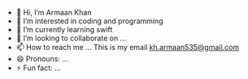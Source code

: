 - 👋 Hi, I’m Armaan Khan
- 👀 I’m interested in coding and programming 
- 🌱 I’m currently learning swift
- 💞️ I’m looking to collaborate on ...
- 📫 How to reach me ... This is my email kh.armaan535@gmail.com
- 😄 Pronouns: ...
- ⚡ Fun fact: ...

<!---
armaan535kh/armaan535kh is a ✨ special ✨ repository because its `README.md` (this file) appears on your GitHub profile.
You can click the Preview link to take a look at your changes.
--->
